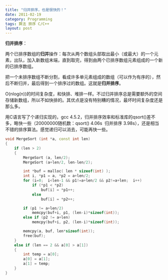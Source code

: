 ```yaml
---
title: "归并排序，也是很快的！"
date: 2011-02-19
category: Programming
tags: 算法 排序 C/C++
layout: post
---
```


**归并排序**：

两个已排序数组的**归并**操作：每次从两个数组头部取出最小（或最大）的一个元素，出队，加入新数组末端，直到取完，得到由两个已排序数组元素组成的一个新的已排序数组。



把一个未排序数组不断分割，看成许多单元素组成的数组（可以作为有序的），然后不断归并，最后得到一个排序过的数组。这就是**归并排序**。



O(nlog(n))的时间复杂度，和快排、堆排一样。不过归并排序总是需要额外的空间存储新数组，所以不如快排的。其优点是没有特别糟的情况，最坏时间复杂度还是那么多。



用C语言写了个递归实现的，gcc 4.5.2，归并排序效率和标准库的qsort()差不多，略快一些（20000000随机数：qsort() 4.06s  归并排序 3.98s），还是相当不错的排序算法。感觉递归可以消去，可能再快一些。



```cpp
void MergeSort (int *a, const int len)
{
	if (len > 2)
	{
		MergeSort (a, len/2);
		MergeSort (a+len/2, len-len/2);

		int *buf = malloc( len * sizeof(int) );
		int i, *p1 = a, *p2 = a+len/2;
		for (i=0;  i<len-1 && p1!=a+len/2 && p2!=a+len;  i++)
			if (*p1 < *p2)
				buf[i] = *p1++;
			else
				buf[i] = *p2++;

		if (p1 != a+len/2)
			memcpy(buf+i, p1, (len-i)*sizeof(int));
		else if (p2 != a+len)
			memcpy(buf+i, p2, (len-i)*sizeof(int));

		memcpy(a, buf, len*sizeof(int));
		free(buf);
	}
	else if (len == 2 && a[0] > a[1])
	{
		int temp = a[0];
		a[0] = a[1];
		a[1] = temp;
	}
}
```
